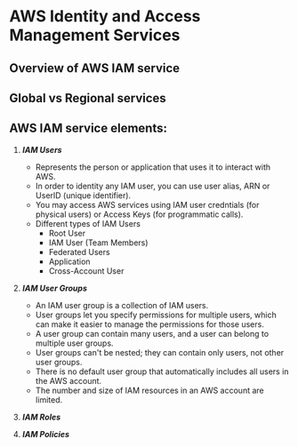 # AWS Identity and Access Management Services

## Overview of AWS IAM service

## Global vs Regional services

## AWS IAM service elements:
   1. <b>*IAM Users*</b>
      - Represents the person or application that uses it to interact with AWS.
      - In order to identity any IAM user, you can use user alias, ARN or UserID (unique identifier).
      - You may access AWS services using IAM user credntials (for physical users) or Access Keys (for programmatic calls).
      - Different types of IAM Users
        - Root User
        - IAM User (Team Members)
        - Federated Users
        - Application
        - Cross-Account User
           
   2. <b>*IAM User Groups*</b>
      - An IAM user group is a collection of IAM users.
      - User groups let you specify permissions for multiple users, which can make it easier to manage the permissions for those users.
      - A user group can contain many users, and a user can belong to multiple user groups.
      - User groups can't be nested; they can contain only users, not other user groups.
      - There is no default user group that automatically includes all users in the AWS account.
      - The number and size of IAM resources in an AWS account are limited.

   3. <b>*IAM Roles*</b>
   
   4. <b>*IAM Policies*</b>
       
